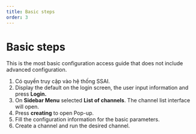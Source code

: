 ```yaml
---
title: Basic steps
order: 3
---
```


# Basic steps

This is the most basic configuration access guide that does not include advanced configuration.

1. Có quyền truy cập vào hệ thống SSAI.
2. Display the default on the login screen, the user input information and press **Login.**
3. On **Sidebar Menu** selected **List of channels**. The channel list interface will open.
4. Press **creating** to open Pop-up.
5. Fill the configuration information for the basic parameters.
6. Create a channel and run the desired channel.
